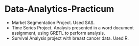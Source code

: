 # Data-Analytics-Practicum
- Market Segmentation Project. Used SAS.
- Time Series Project. Analysis presented in a word document assignment, using GRETL to perform analysis.
- Survival Analysis project with breast cancer data. Used R.
